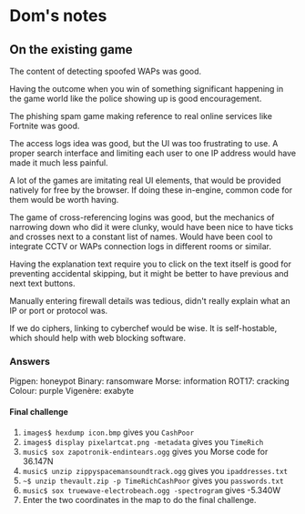 # Dom's notes

## On the existing game

The content of detecting spoofed WAPs was good.

Having the outcome when you win of something significant happening in the game
world like the police showing up is good encouragement.

The phishing spam game making reference to real online services like Fortnite
was good.

The access logs idea was good, but the UI was too frustrating to use. A proper
search interface and limiting each user to one IP address would have made it
much less painful.

A lot of the games are imitating real UI elements, that would be provided
natively for free by the browser. If doing these in-engine, common code for
them would be worth having.

The game of cross-referencing logins was good, but the mechanics of narrowing
down who did it were clunky, would have been nice to have ticks and crosses
next to a constant list of names. Would have been cool to integrate CCTV or
WAPs connection logs in different rooms or similar.

Having the explanation text require you to click on the text itself is good for
preventing accidental skipping, but it might be better to have previous and
next text buttons.

Manually entering firewall details was tedious, didn't really explain what an
IP or port or protocol was.

If we do ciphers, linking to cyberchef would be wise. It is self-hostable,
which should help with web blocking software.

### Answers

Pigpen: honeypot
Binary: ransomware
Morse: information
ROT17: cracking
Colour: purple
Vigenère: exabyte

#### Final challenge

1. `images$ hexdump icon.bmp` gives you `CashPoor`
2. `images$ display pixelartcat.png -metadata` gives you `TimeRich`
3. `music$ sox zapotronik-endintears.ogg` gives you Morse code for 36.147N
4. `music$ unzip zippyspacemansoundtrack.ogg` gives you `ipaddresses.txt`
5. `~$ unzip thevault.zip -p TimeRichCashPoor` gives you `passwords.txt`
6. `music$ sox truewave-electrobeach.ogg -spectrogram` gives -5.340W
7. Enter the two coordinates in the map to do the final challenge.

